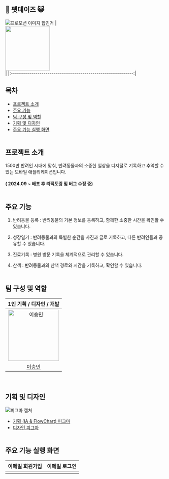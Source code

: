 ## 🐶 펫데이즈 😺
![프로모션 이미지 합친거](https://github.com/user-attachments/assets/0fa1fbdb-2111-4679-a3d2-433506df8f98)
| <a href="https://apps.apple.com/kr/app/%ED%8E%AB%EB%8D%B0%EC%9D%B4%EC%A6%88/id6738037038" target="_blank"> <br>  <img src="https://github.com/user-attachments/assets/0fbf0214-d271-4722-abb7-ed853f242cd1" width="140px"> <br></a> |
|:------------------------------------------------------------:|
<br>

## 목차
- [프로젝트 소개](#프로젝트-소개)
- [주요 기능](#주요-기능)
- [팀 구성 및 역할](#팀-구성-및-역할)
- [기획 및 디자인](#기획-및-디자인)
- [주요 기능 실행 화면](#주요-기능-실행-화면)
<br><br>

## 프로젝트 소개
1500만 반려인 시대에 맞춰, 반려동물과의 소중한 일상을 디지털로 기록하고 추억할 수 있는 모바일 애플리케이션입니다.
<br><br>
**( 2024.09 ~ 배포 후 리팩토링 및 버그 수정 중)**
<br><br>

## 주요 기능
1. 반려동물 등록 : 반려동물의 기본 정보를 등록하고, 함께한 소중한 시간을 확인할 수 있습니다.

2. 성장일기 : 반려동물과의 특별한 순간을 사진과 글로 기록하고, 다른 반려인들과 공유할 수 있습니다.

3. 진료기록 : 병원 방문 기록을 체계적으로 관리할 수 있습니다.

4. 산책 : 반려동물과의 산책 경로와 시간을 기록하고, 확인할 수 있습니다.
<br><br>

## 팀 구성 및 역할
| 1인 기획 / 디자인 / 개발                                             |
|:------------------------------------------------------------:|
| <img src="https://avatars.githubusercontent.com/zzikbu" width=160px alt="이승민"/> |
| [이승민](https://github.com/zzikbu)                             |
<br>

## 기획 및 디자인
![피그마 캡쳐](https://github.com/user-attachments/assets/d6ab9638-d5d8-42f9-8167-5735ea7d11c0)
- [기획 \(IA & FlowChart\) 피그마](https://www.figma.com/board/bRJPGCggzClx0mkBAM67HK/%ED%8E%AB%EB%8D%B0%EC%9D%B4%EC%A6%88_IA-%26-FlowChart?node-id=0-1&t=zGr2xHekPnblou5w-1)
- [디자인 피그마](https://www.figma.com/design/LbVM8DvEcGfaR47cfpLk0c/%ED%8E%AB%EB%8D%B0%EC%9D%B4%EC%A6%88_%EB%94%94%EC%9E%90%EC%9D%B8?node-id=3-219&t=x3TuifRTAZvSPb8Z-1)
<br><br>

## 주요 기능 실행 화면
| 이메일 회원가입 | 이메일 로그인 |
|:--------:|:-------:|
|          |         |

